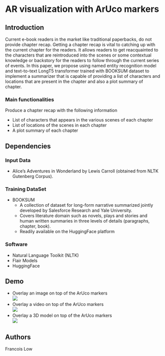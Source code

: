 # AR visualization with ArUco markers 
## Introduction
Current e-book readers in the market like traditional paperbacks, do not provide chapter recap. Getting a chapter recap is vital to catching up with the current chapter for the readers. It allows readers to get reacquainted to the characters that are reintroduced into the scenes or some contextual knowledge or backstory for the readers to follow through the current series of events. In this paper, we propose using named entity recognition model and text-to-text LongT5 transformer trained with BOOKSUM dataset to implement a summarizer that is capable of providing a list of characters and locations that are present in the chapter and also a plot summary of chapter.

### Main functionalities
Produce a chapter recap with the following information
- List of characters that appears in the various scenes of each chapter
- List of locations of the scenes in each chapter
- A plot summary of each chapter

## Dependencies
### Input Data
- Alice’s Adventures in Wonderland by Lewis Carroll (obtained from NLTK Gutenberg Corpus).
### Training DataSet
- BOOKSUM
  * A collection of dataset for long-form narrative summarized jointly developed by Salesforce Research and Yale University.
  * Covers literature domain such as novels, plays and stories and human written summaries in three levels of details (paragraphs, chapter, book).
  * Readily available on the HuggingFace platform
  
### Software
- Natural Language Toolkit (NLTK)
- Flair Models
- HuggingFace

## Demo

* Overlay an image on top of the ArUco markers  
![](https://github.com/francelow/ARvisualize/blob/main/visualize_img.gif)  
* Overlay a video on top of the ArUco markers  
![](https://github.com/francelow/ARvisualize/blob/main/visualize_video.gif)  
* Overlay a 3D model on top of the ArUco markers  
![](https://github.com/francelow/ARvisualize/blob/main/visualize_model.gif)  

## Authors
Francois Low
